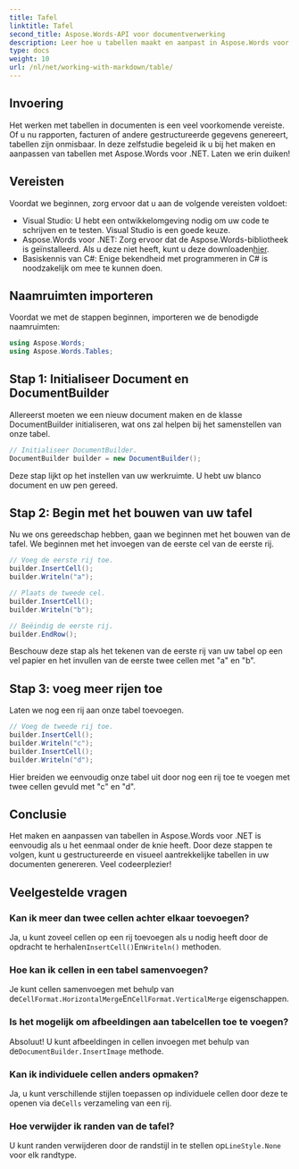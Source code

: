```yaml
---
title: Tafel
linktitle: Tafel
second_title: Aspose.Words-API voor documentverwerking
description: Leer hoe u tabellen maakt en aanpast in Aspose.Words voor .NET met deze stapsgewijze handleiding. Perfect voor het genereren van gestructureerde en visueel aantrekkelijke documenten.
type: docs
weight: 10
url: /nl/net/working-with-markdown/table/
---
```

## Invoering

Het werken met tabellen in documenten is een veel voorkomende vereiste. Of u nu rapporten, facturen of andere gestructureerde gegevens genereert, tabellen zijn onmisbaar. In deze zelfstudie begeleid ik u bij het maken en aanpassen van tabellen met Aspose.Words voor .NET. Laten we erin duiken!

## Vereisten

Voordat we beginnen, zorg ervoor dat u aan de volgende vereisten voldoet:

- Visual Studio: U hebt een ontwikkelomgeving nodig om uw code te schrijven en te testen. Visual Studio is een goede keuze.
-  Aspose.Words voor .NET: Zorg ervoor dat de Aspose.Words-bibliotheek is geïnstalleerd. Als u deze niet heeft, kunt u deze downloaden[hier](https://releases.aspose.com/words/net/).
- Basiskennis van C#: Enige bekendheid met programmeren in C# is noodzakelijk om mee te kunnen doen.

## Naamruimten importeren

Voordat we met de stappen beginnen, importeren we de benodigde naamruimten:

```csharp
using Aspose.Words;
using Aspose.Words.Tables;
```

## Stap 1: Initialiseer Document en DocumentBuilder

Allereerst moeten we een nieuw document maken en de klasse DocumentBuilder initialiseren, wat ons zal helpen bij het samenstellen van onze tabel.

```csharp
// Initialiseer DocumentBuilder.
DocumentBuilder builder = new DocumentBuilder();
```

Deze stap lijkt op het instellen van uw werkruimte. U hebt uw blanco document en uw pen gereed.

## Stap 2: Begin met het bouwen van uw tafel

Nu we ons gereedschap hebben, gaan we beginnen met het bouwen van de tafel. We beginnen met het invoegen van de eerste cel van de eerste rij.

```csharp
// Voeg de eerste rij toe.
builder.InsertCell();
builder.Writeln("a");

// Plaats de tweede cel.
builder.InsertCell();
builder.Writeln("b");

// Beëindig de eerste rij.
builder.EndRow();
```

Beschouw deze stap als het tekenen van de eerste rij van uw tabel op een vel papier en het invullen van de eerste twee cellen met "a" en "b".

## Stap 3: voeg meer rijen toe

Laten we nog een rij aan onze tabel toevoegen.

```csharp
// Voeg de tweede rij toe.
builder.InsertCell();
builder.Writeln("c");
builder.InsertCell();
builder.Writeln("d");
```

Hier breiden we eenvoudig onze tabel uit door nog een rij toe te voegen met twee cellen gevuld met "c" en "d".

## Conclusie

Het maken en aanpassen van tabellen in Aspose.Words voor .NET is eenvoudig als u het eenmaal onder de knie heeft. Door deze stappen te volgen, kunt u gestructureerde en visueel aantrekkelijke tabellen in uw documenten genereren. Veel codeerplezier!

## Veelgestelde vragen

### Kan ik meer dan twee cellen achter elkaar toevoegen?
 Ja, u kunt zoveel cellen op een rij toevoegen als u nodig heeft door de opdracht te herhalen`InsertCell()`En`Writeln()` methoden.

### Hoe kan ik cellen in een tabel samenvoegen?
 Je kunt cellen samenvoegen met behulp van de`CellFormat.HorizontalMerge`En`CellFormat.VerticalMerge` eigenschappen.

### Is het mogelijk om afbeeldingen aan tabelcellen toe te voegen?
 Absoluut! U kunt afbeeldingen in cellen invoegen met behulp van de`DocumentBuilder.InsertImage` methode.

### Kan ik individuele cellen anders opmaken?
 Ja, u kunt verschillende stijlen toepassen op individuele cellen door deze te openen via de`Cells` verzameling van een rij.

### Hoe verwijder ik randen van de tafel?
 U kunt randen verwijderen door de randstijl in te stellen op`LineStyle.None` voor elk randtype.